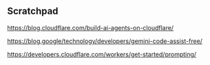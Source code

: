 ## Scratchpad

https://blog.cloudflare.com/build-ai-agents-on-cloudflare/

https://blog.google/technology/developers/gemini-code-assist-free/

https://developers.cloudflare.com/workers/get-started/prompting/